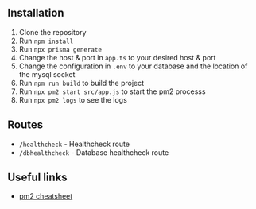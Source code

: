 ## Installation
1. Clone the repository
2. Run `npm install`
3. Run `npx prisma generate`
4. Change the host & port in `app.ts` to your desired host & port
5. Change the configuration in `.env` to your database and the location of the mysql socket
6. Run `npm run build` to build the project
7. Run `npx pm2 start src/app.js` to start the pm2 processs
8. Run `npx pm2 logs` to see the logs

## Routes
- `/healthcheck` - Healthcheck route
- `/dbhealthcheck` - Database healthcheck route

## Useful links
- [pm2 cheatsheet](https://devhints.io/pm2)